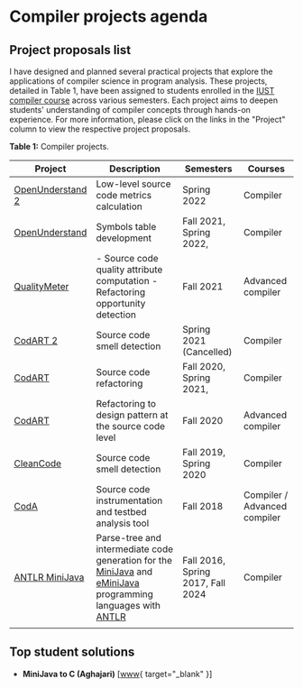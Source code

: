 # Compiler projects agenda

## Project proposals list
I have designed and planned several practical projects that explore the applications of compiler science in program analysis. These projects, detailed in Table 1, have been assigned to students enrolled in the [IUST compiler course](https://www.m-zakeri.gitub.io/IUSTCompiler/) across various semesters. Each project aims to deepen students' understanding of compiler concepts through hands-on experience. For more information, please click on the links in the "Project" column to view the respective project proposals.


**Table 1:** Compiler projects.

| Project               	                                                         | Description                                                                                         	                                                                                                                  | Semesters                    	            |     Courses                             	|
|---------------------------------------------------------------------------------|------------------------------------------------------------------------------------------------------------------------------------------------------------------------------------------------------------------------|-------------------------------------------|-----------------------------------------	|
| [OpenUnderstand  2](core_symbol_table_development.md)                           | Low-level source   code metrics calculation                                                         	                                                                                                                  | Spring 2022                  	            |     Compiler                            	|
| [OpenUnderstand](core_symbol_table_development.md)                              | Symbols table   development                                                                         	                                                                                                                  | Fall 2021,   Spring 2022,    	            |     Compiler                            	|
| [QualityMeter](core_software_metrics_development.md)                            | - Source code   quality attribute computation     - Refactoring   opportunity detection             	                                                                                                                  | Fall 2021                    	            |     Advanced compiler                   	|
| [CodART 2](core_code_smell_development.md)              	                       | Source code   smell detection                                                                       	                                                                                                                  | Spring 2021   (Cancelled)    	            |     Compiler                            	|
| [CodART](core_refactoring_to_design_patterns_development.md)                	   | Source code   refactoring                                                                           	                                                                                                                  | Fall 2020,   Spring 2021,    	            |     Compiler                            	|
| [CodART](core_refactorings_development.md)                	                     | Refactoring   to design pattern at the source code level                                            	                                                                                                                  | Fall 2020                    	            |     Advanced compiler                   	|
| [CleanCode](core_clean_code_development.md)            	                        | Source code   smell detection                                                                       	                                                                                                                  | Fall 2019,   Spring 2020     	            |     Compiler                            	|
| [CodA](core_source_code_instrumentation_development.md)                  	      | Source code instrumentation   and testbed analysis tool                                             	                                                                                                                  | Fall 2018                    	            |     Compiler /     Advanced compiler    	|
| [ANTLR MiniJava](mini_java_compiler_development.md)        	  | Parse-tree and intermediate code generation for the [MiniJava](https://www.cambridge.org/resources/052182060X) and [eMiniJava](https://cs.rit.edu/~hh/teaching/cc17/eminijava) programming languages with   [ANTLR](https://www.antlr.org/)   	 | Fall 2016,   Spring 2017, Fall 2024     	 |     Compiler                            	|
| 	                                                            | 	                                                                                                                                                                                                                      | 	                                         |                                         	|


## Top student solutions

* **MiniJava to C (Aghajari)** [[www](student-solutions/minijava-to-c/Aghajari/README.md){ target="_blank" }]
